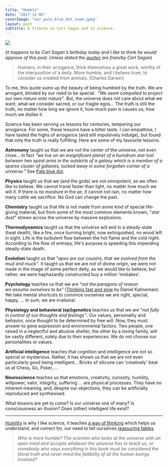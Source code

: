 ```yaml
---
title: "Humble"
date: "2017-11-06"
coverImage: "our_pale_blue_dot_zoom.jpeg"
layout: post
subtitle: A tribute to Carl Sagan and to science.
---
```


![]({{site.baseurl}}/assets/humble/{{page.coverImage}})

(_it happens to be Carl Sagan's birthday today and I like to think he would approve of this post. Unless stated the [quotes](https://www.goodreads.com/author/quotes/10538.Carl_Sagan) are from/by Carl Sagan_)

> Humans, in their arrogance, think themselves a great work, worthy of the interposition of a deity. More humble, and I believe truer, to consider us created from animals. (Charles Darwin)

To me, this quote sums up the beauty of being humbled by the truth. We are arrogant, blinded by our need to be special.  _"We seem compelled to project our own nature onto nature"_. But, the universe does not care about what we want, what we consider sacred, or our fragile egos... The truth is still the truth, no matter how long we ignore it, how much pain is causes us, how much we dislike it.

Science has been serving us lessons for centuries, tempering our arrogance. For some, these lessons have a bitter taste. I can empathise, I have tasted the highs of arrogance (and still impulsively indulge), but found that only the truth is really fulfilling. Here are some of my favourite lessons.

**Astronomy** taught us that we are not the center of the universe, not even close... In fact _"we live on an insignificant planet of a humdrum star lost between two spiral arms in the outskirts of a galaxy which is a member of a sparse cluster of galaxies, tucked away in some forgotten corner of a universe."_ See [Pale blue dot](https://www.youtube.com/watch?v=wupToqz1e2g).

**Physics** taught us that we (and the gods) are not omnipotent, as we often like to believe. We cannot travel faster than light, no matter how much we will it. If there is no moisture in the air, it cannot not rain, no matter how many cattle we sacrifice. No God can change the past.

**Chemistry** taught us that life is not made from some kind of special life-giving material, but from some of the most common elements known, "_star dust"_ strewn across the universe by massive explosions.

**Thermodynamics** taught us that the universe will end in a steady-state (heat death), like a fire, once burning bright, now extinguished, no wood left in sight. Life is the turbulent flow between the hot flame and the cold night. According to the flow of entropy, life's purpose is speeding this impending steady-state death.

**Evolution** taught us that "_apes are our cousins, that we evolved from the mud and muck"_. It taught us that we are not of divine origin, we were not made in the image of some perfect deity, as we would like to believe, but rather, we were haphazardly constructed buy a million 'mistakes'.

**Psychology** teaches us that we are "_not the paragons of reason we assume ourselves to be_" ([Thinking fast and slow](https://www.goodreads.com/book/show/11468377-thinking-fast-and-slow) by Daniel Kahneman). We take mental shortcuts to convince ourselves we are right, special, happy, ... In sum, we are irrational.

**Physiology and behavioral** **(epi)genetics** teaches us that we are "_not_ _fully in control of our thoughts and feelings"_**.** Our values, personality and behavior, once thought to be determined by free will. Now, they must answer to gene expression and environmental factors. Two people, one raised in a neglectful and abusive shelter, the other by a loving family, will be vastly different, solely due to their experiences. We do not choose our personalities or values.

**Artificial intelligence** teaches that cognition and intelligence are not so special or mysterious. Rather, it has shown us that we are not even particularly good being intelligent... Bricks of silicone can 'creatively' beat us at Chess, Go, Poker, ...

**Neuroscience** teaches us that emotions, creativity, curiosity, humility, willpower, valor, integrity, suffering ... are physical processes. They have no inherent meaning, and, despite our objections, they can be artificially reproduced and synthesised.

What lessons are yet to come? Is our universe one of many? Is consciousness an illusion? Does (other) intelligent life exist?

* * *

[Humility](https://www.youtube.com/watch?v=o8GA2w-qrcg) is why I like science, it teaches [a way of thinking](https://www.youtube.com/watch?v=J1cNaFG1VII) which helps us understand, and correct for, our need to tell ourselves [reassuring fables](https://www.youtube.com/watch?v=Sd4jTUF3CLo).

> _Who is more humble? The scientist who looks at the universe with an open mind and accepts whatever the universe has to teach us, or somebody who says everything in this book must be considered the literal truth and never mind the fallibility of all the human beings involved?_
